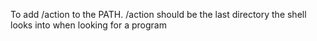  To add /action to the PATH. /action should be the last directory the shell looks into when looking for a program
